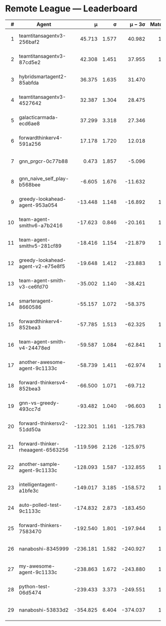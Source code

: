 # Remote League — Leaderboard

| # | Agent | μ | σ | μ − 3σ | Matches | Updated |
|---:|---|---:|---:|---:|---:|---|
| 1 | teamtitansagentv3-256baf2 | 45.713 | 1.577 | 40.982 | 1078 | 2025-08-15 21:24 |
| 2 | teamtitansagentv3-87cd5e2 | 42.308 | 1.451 | 37.955 | 1197 | 2025-08-15 21:24 |
| 3 | hybridsmartagent2-85abfda | 36.375 | 1.635 | 31.470 | 282 | 2025-08-15 21:24 |
| 4 | teamtitansagentv3-4527642 | 32.387 | 1.304 | 28.475 | 970 | 2025-08-15 21:24 |
| 5 | galacticarmada-ecd6ae8 | 37.299 | 3.318 | 27.346 | 270 | 2025-08-15 21:24 |
| 6 | forwardthinkerv4-591a256 | 17.178 | 1.720 | 12.018 | 212 | 2025-08-15 21:24 |
| 7 | gnn_prgcr-0c77b88 | 0.473 | 1.857 | -5.096 | 231 | 2025-08-15 21:24 |
| 8 | gnn_naive_self_play-b568bee | -6.605 | 1.676 | -11.632 | 260 | 2025-08-15 21:24 |
| 9 | greedy-lookahead-agent-953a054 | -13.448 | 1.148 | -16.892 | 1010 | 2025-08-15 21:24 |
| 10 | team-agent-smithv6-a7b2416 | -17.623 | 0.846 | -20.161 | 1040 | 2025-08-15 21:24 |
| 11 | team-agent-smithv5-281cf89 | -18.416 | 1.154 | -21.879 | 1110 | 2025-08-15 21:24 |
| 12 | greedy-lookahead-agent-v2-e75e8f5 | -19.648 | 1.412 | -23.883 | 1020 | 2025-08-15 21:24 |
| 13 | team-agent-smith-v3-ce6fd70 | -35.002 | 1.140 | -38.421 | 870 | 2025-08-15 21:24 |
| 14 | smarteragent-8660586 | -55.157 | 1.072 | -58.375 | 809 | 2025-08-15 21:24 |
| 15 | forwardthinkerv4-852bea3 | -57.785 | 1.513 | -62.325 | 1127 | 2025-08-15 21:24 |
| 16 | team-agent-smith-v4-24478ed | -59.587 | 1.084 | -62.841 | 1140 | 2025-08-15 21:24 |
| 17 | another-awesome-agent-9c1133c | -58.739 | 1.411 | -62.974 | 1530 | 2025-08-15 21:24 |
| 18 | forward-thinkersv4-852bea3 | -66.500 | 1.071 | -69.712 | 825 | 2025-08-15 21:24 |
| 19 | gnn-vs-greedy-493cc7d | -93.482 | 1.040 | -96.603 | 1010 | 2025-08-15 21:24 |
| 20 | forward-thinkersv2-51dd50a | -122.301 | 1.161 | -125.783 | 998 | 2025-08-15 21:24 |
| 21 | forward-thinker-rheaagent-6563256 | -119.596 | 2.126 | -125.975 | 978 | 2025-08-15 21:24 |
| 22 | another-sample-agent-9c1133c | -128.093 | 1.587 | -132.855 | 1500 | 2025-08-15 21:24 |
| 23 | intelligentagent-a1bfe3c | -149.017 | 3.185 | -158.572 | 1020 | 2025-08-15 21:24 |
| 24 | auto-polled-test-9c1133c | -174.832 | 2.873 | -183.450 | 940 | 2025-08-15 21:24 |
| 25 | forward-thinkers-7583470 | -192.540 | 1.801 | -197.944 | 1030 | 2025-08-15 21:24 |
| 26 | nanaboshi-8345999 | -236.181 | 1.582 | -240.927 | 1090 | 2025-08-15 21:24 |
| 27 | my-awesome-agent-9c1133c | -238.863 | 1.672 | -243.880 | 1340 | 2025-08-15 21:24 |
| 28 | python-test-06d5474 | -239.433 | 3.373 | -249.551 | 1045 | 2025-08-15 21:24 |
| 29 | nanaboshi-53833d2 | -354.825 | 6.404 | -374.037 | 1746 | 2025-08-15 21:24 |
